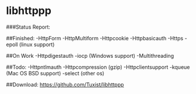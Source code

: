 # libhttppp

###Status Report:

##Finished:
-HttpForm
-HttpMultiform
-Httpcookie
-Httpbasicauth
-Https
-epoll (linux support)

##On Work
-Httpdigestauth
-iocp (Windows support)
-Multithreading

##Todo:
-Httpntlmauth
-Httpcompression (gzip)
-Httpclientsupport
-kqueue (Mac OS BSD support)
-select (other os)

##Download:
https://github.com/Tuxist/libhttppp

